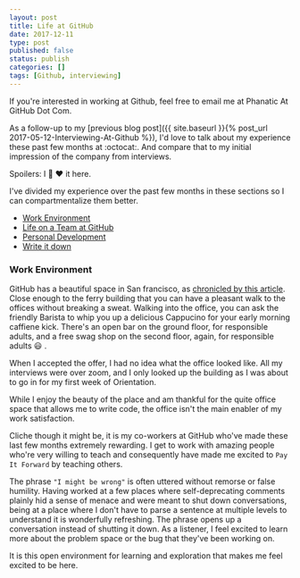 ```yaml
---
layout: post
title: Life at GitHub
date: 2017-12-11
type: post
published: false
status: publish
categories: []
tags: [Github, interviewing]
---
```


If you're interested in working at Github, feel free to email me at Phanatic At GitHub Dot Com.


As a follow-up to my [previous blog post]({{ site.baseurl }}{% post_url 2017-05-12-Interviewing-At-Github %}), I'd love to talk about my experience these past few months at :octocat:. And compare that to my initial impression of the company from interviews.


Spoilers: I :100: :heart: it here.

I've divided my experience over the past few months in these sections so I can compartmentalize them better.

* [Work Environment](#work-environment)
* [Life on a Team at GitHub](#work-environment)
* [Personal Development](#personal)
* [Write it down](#writing)

### <a name="work-environment"></a> Work Environment

GitHub has a beautiful space in San francisco, as [chronicled by this article](https://officesnapshots.com/2015/04/06/github-san-francisco-headquarters/). Close enough to the ferry building that you can have a pleasant walk
to the offices without breaking a sweat. Walking into the office, you can ask the friendly Barista to whip you up a delicious Cappucino for your early morning caffiene kick. There's an open bar on the ground floor, for responsible adults, and a free swag shop on the second floor, again, for responsible adults :smiley: .

When I accepted the offer, I had no idea what the office looked like.
All my interviews were over zoom, and I only looked up the building as I was about to go in for my first week of Orientation.

While I enjoy the beauty of the place and am thankful for the quite office space that 
allows me to write code, the office isn't the main enabler of my work satisfaction. 

Cliche though it might be, it is my co-workers at GitHub who've made these last few months extremely rewarding.
I get to work with amazing people who're very willing to teach and consequently have made me excited to `Pay It Forward` by teaching others. 

The phrase `"I might be wrong"` is often uttered without remorse or false humility. Having worked at a few places where self-deprecating comments plainly hid a sense of menace and were meant to shut down conversations, being at a place where I don't have to parse a sentence at multiple levels to understand it is wonderfully refreshing. The phrase opens up a conversation instead of shutting it down. As a listener, I feel excited to learn more about the problem space or the bug that they've been working on.

It is this open environment for learning and exploration that makes me feel excited to be here.
